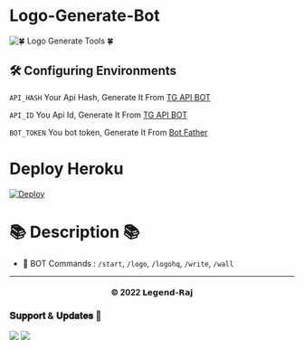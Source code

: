 # Logo-Generate-Bot 

![🍀 Logo Generate Tools 🍀](https://telegra.ph/file/859bfec6a5ba66df9d64b.jpg)



## 🛠 Configuring Environments

``` API_HASH ``` Your Api Hash, Generate It From [TG API BOT](https://t.me/TgApiextractorBot)

``` API_ID ``` You Api Id, Generate It From [TG API BOT](https://t.me/TgApiextractorBot)

``` BOT_TOKEN ``` You bot token, Generate It From [Bot Father](https://t.me/BotFather)



# Deploy Heroku 

[![Deploy](https://telegra.ph/file/bcf6fbca3700a360645d7.jpg)](https://heroku.com/deploy?template=https://github.com/RymOfficial/LogoGeneratorBot)

# 📚 Description 📚
 

- 🔑 BOT Commands : `/start`, `/logo`, `/logohq`, `/write`, `/wall`


---
<h4 align='center'>© 2022 𝗟𝗲𝗴𝗲𝗻𝗱-𝗥𝗮𝗷</h4>

<!-- DO NOT REMOVE THIS CREDIT 🤬 🤬 -->

### 𝐒𝐮𝐩𝐩𝐨𝐫𝐭 & 𝐔𝐩𝐝𝐚𝐭𝐞𝐬 🎑
<a href="https://t.me/JaiHindChatting"><img src="https://img.shields.io/badge/Join-Group%20Support-blue.svg?style=for-the-badge&logo=Telegram"></a> <a href="https://t.me/RymOfficial"><img src="https://img.shields.io/badge/Join-Updates%20Channel-blue.svg?style=for-the-badge&logo=Telegram"></a>
